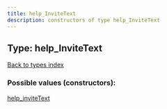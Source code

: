 ```yaml
---
title: help_InviteText
description: constructors of type help_InviteText
---
```

## Type: help\_InviteText  
[Back to types index](index.md)



### Possible values (constructors):

[help\_inviteText](../constructors/help_inviteText.md)  

